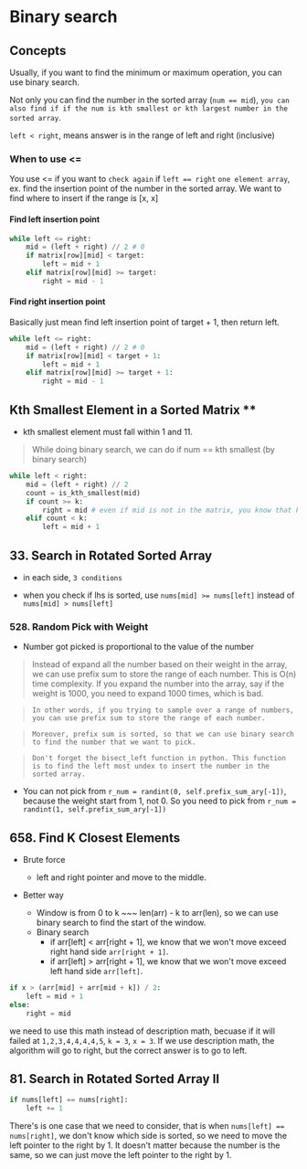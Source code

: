 # Binary search 

## Concepts

Usually, if you want to find the minimum or maximum operation, you can use binary search. 

Not only you can find the number in the sorted array (`num == mid`), `you can also find if if the num is kth smallest or kth largest number in the sorted array`.

`left < right`, means answer is in the range of left and right (inclusive)

### When to use <=
You use <= if you want to `check again` if `left == right` `one element array`, ex. find the insertion point of the number in the sorted array. We want to find where to insert if the range is [x, x]

#### Find left insertion point
```python
while left <= right:
    mid = (left + right) // 2 # 0
    if matrix[row][mid] < target:
        left = mid + 1
    elif matrix[row][mid] >= target:
        right = mid - 1
```

#### Find right insertion point

Basically just mean find left insertion point of target + 1, then return left.

```python
while left <= right:
    mid = (left + right) // 2 # 0
    if matrix[row][mid] < target + 1:
        left = mid + 1
    elif matrix[row][mid] >= target + 1:
        right = mid - 1
```

## Kth Smallest Element in a Sorted Matrix **

- kth smallest element must fall within 1 and 11.

> While doing binary search, we can do if num == kth smallest (by binary search)

```python
while left < right: 
    mid = (left + right) // 2 
    count = is_kth_smallest(mid) 
    if count >= k:
        right = mid # even if mid is not in the matrix, you know that kth smallest element is at most `mid`
    elif count < k:
        left = mid + 1
```

## 33. Search in Rotated Sorted Array 

- in each side, `3 conditions` 

- when you check if lhs is sorted, use `nums[mid] >= nums[left]` instead of `nums[mid] > nums[left]`

### 528. Random Pick with Weight

- Number got picked is proportional to the value of the number

> Instead of expand all the number based on their weight in the array, we can use prefix sum to store the range of each number. This is O(n) time complexity. If you expand the number into the array, say if the weight is 1000, you need to expand 1000 times, which is bad.

> `In other words, if you trying to sample over a range of numbers, you can use prefix sum to store the range of each number.`

> `Moreover, prefix sum is sorted, so that we can use binary search to find the number that we want to pick.`

> `Don't forget the bisect_left function in python. This function is to find the left most undex to insert the number in the sorted array.`


- You can not pick from `r_num = randint(0, self.prefix_sum_ary[-1])`, because the weight start from 1, not 0. So you need to pick from `r_num = randint(1, self.prefix_sum_ary[-1])`


## 658. Find K Closest Elements

- Brute force
    - left and right pointer and move to the middle.

- Better way
    - Window is from 0 to k ~~~ len(arr) - k to arr(len), so we can use binary search to find the start of the window.
    - Binary search 
        - if arr[left] < arr[right + 1], we know that we won't move exceed right hand side `arr[right + 1]`.
        - if arr[left] > arr[right + 1], we know that we won't move exceed left hand side `arr[left]`.

```python
if x > (arr[mid] + arr[mid + k]) / 2:
    left = mid + 1
else:
    right = mid

```
we need to use this math instead of description math, becuase if it will failed at `1,2,3,4,4,4,4,5`, `k = 3`, `x = 3`. If we use description math, the algorithm will go to right, but the correct answer is to go to left.


## 81. Search in Rotated Sorted Array II

```python
if nums[left] == nums[right]:
    left += 1  
```

There's is one case that we need to consider, that is when `nums[left] == nums[right]`, we don't know which side is sorted, so we need to move the left pointer to the right by 1. It doesn't matter because the number is the same, so we can just move the left pointer to the right by 1.

